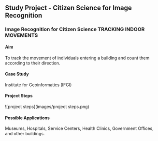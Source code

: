 ## Study Project - Citizen Science for Image Recognition

### Image Recognition for Citizen Science TRACKING INDOOR MOVEMENTS 

#### Aim
To track the movement of individuals entering a building and count them according to their direction.

#### Case Study
Institute for Geoinformatics (IFGI)

#### Project Steps
![project steps](images/project steps.png)

#### Possible Applications
Museums, Hospitals, Service Centers, Health Clinics, Government Offices, and other buildings.

